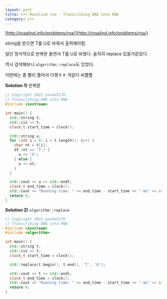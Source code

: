 ```yaml
---
layout: post
title: C++ Rosalind rna - Transcribing DNA into RNA
category: C++
---
```


[http://rosalind.info/problems/rna/](http://rosalind.info/problems/rna/)

string을 받으면 T를 U로 바꿔서 출력해야함.

일단 정석적으로 반복문 돌면서 T를 U로 바꿨다. 솔직히 replace 있을거같았다.

역시 검색해보니 `algorithm::replace`도 있었다.

이번에는 좀 빨리 풀어서 다행ㅎㅎ 개같다 씨쁠쁠

<!--description-->

**Solution 1)** 반복문

```c++
// Copyright 2021 panda5176
// Transcribing DNA into RNA
#include <iostream>

int main() {
  std::string t;
  std::cin >> t;
  clock_t start_time = clock();

  std::string u;
  for (int i = 0; i < t.length(); i++) {
    char nt = t[i];
    if (nt == 'T') {
      u += 'U';
    } else {
      u += nt;
    }
  }

  std::cout << u << std::endl;
  clock_t end_time = clock();
  std::cout << "Running time: " << end_time - start_time << " ms" << std::endl;
  return 0;
}
```

**Solution 2)** `algorithm::replace`

```c++
// Copyright 2021 panda5176
// Transcribing DNA into RNA
#include <iostream>
#include <algorithm>

int main() {
  std::string t;
  std::cin >> t;
  clock_t start_time = clock();

  std::replace(t.begin(), t.end(), 'T', 'U');

  std::cout << t << std::endl;
  clock_t end_time = clock();
  std::cout << "Running time: " << end_time - start_time << " ms" << std::endl;
  return 0;
}
```
